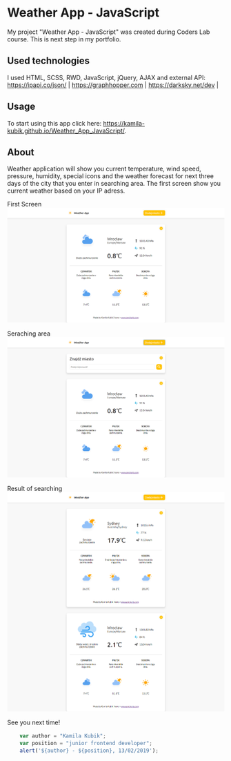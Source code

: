 # Weather App - JavaScript
My project "Weather App - JavaScript" was created during Coders Lab course. This is next step in my portfolio.
 

## Used technologies
I used HTML, SCSS, RWD, JavaScript, jQuery, AJAX and external API: https://ipapi.co/json/ | https://graphhopper.com | https://darksky.net/dev | 

## Usage
To start using this app click here: https://kamila-kubik.github.io/Weather_App_JavaScript/.
 
## About
Weather application will show you current temperature, wind speed, pressure, humidity, special icons and the
weather forecast for next three days of the city that you enter in searching area. The first screen show you current weather based on your IP adress.

First Screen
![Weather App - FirstPage](./images/screen/1.png)

Seraching area
![Weather App - SearchingArea](./images/screen/2.png)

Result of searching
![Weather App - ResultOfSearching](./images/screen/3.png)

See you next time!

```javascript
	var author = "Kamila Kubik";
	var position = "junior frontend developer";
	alert('${author} - ${position}, 13/02/2019');
```

